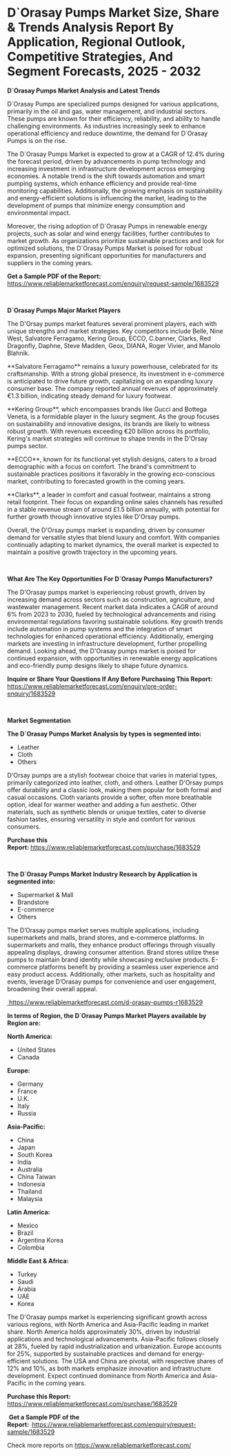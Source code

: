<p><h1>D`Orasay Pumps Market Size, Share & Trends Analysis Report By Application, Regional Outlook, Competitive Strategies, And Segment Forecasts, 2025 - 2032</h1></p><p><strong>D`Orasay Pumps Market Analysis and Latest Trends</strong></p>
<p><p>D`Orasay Pumps are specialized pumps designed for various applications, primarily in the oil and gas, water management, and industrial sectors. These pumps are known for their efficiency, reliability, and ability to handle challenging environments. As industries increasingly seek to enhance operational efficiency and reduce downtime, the demand for D`Orasay Pumps is on the rise.</p><p>The D`Orasay Pumps Market is expected to grow at a CAGR of 12.4% during the forecast period, driven by advancements in pump technology and increasing investment in infrastructure development across emerging economies. A notable trend is the shift towards automation and smart pumping systems, which enhance efficiency and provide real-time monitoring capabilities. Additionally, the growing emphasis on sustainability and energy-efficient solutions is influencing the market, leading to the development of pumps that minimize energy consumption and environmental impact.</p><p>Moreover, the rising adoption of D`Orasay Pumps in renewable energy projects, such as solar and wind energy facilities, further contributes to market growth. As organizations prioritize sustainable practices and look for optimized solutions, the D`Orasay Pumps Market is poised for robust expansion, presenting significant opportunities for manufacturers and suppliers in the coming years.</p></p>
<p><strong>Get a Sample PDF of the Report:&nbsp;</strong> <a href="https://www.reliablemarketforecast.com/enquiry/request-sample/1683529?utm_campaign=3200&utm_medium=2&utm_source=Github&utm_content=ia&utm_term=26032025&utm_id=dorasay-pumps">https://www.reliablemarketforecast.com/enquiry/request-sample/1683529</a></p>
<p>&nbsp;</p>
<p><strong>D`Orasay Pumps Major Market Players</strong></p>
<p><p>The D'Orsay pumps market features several prominent players, each with unique strengths and market strategies. Key competitors include Belle, Nine West, Salvatore Ferragamo, Kering Group, ECCO, C.banner, Clarks, Red Dragonfly, Daphne, Steve Madden, Geox, DIANA, Roger Vivier, and Manolo Blahnik.</p><p>**Salvatore Ferragamo** remains a luxury powerhouse, celebrated for its craftsmanship. With a strong global presence, its investment in e-commerce is anticipated to drive future growth, capitalizing on an expanding luxury consumer base. The company reported annual revenues of approximately €1.3 billion, indicating steady demand for luxury footwear.</p><p>**Kering Group**, which encompasses brands like Gucci and Bottega Veneta, is a formidable player in the luxury segment. As the group focuses on sustainability and innovative designs, its brands are likely to witness robust growth. With revenues exceeding €20 billion across its portfolio, Kering's market strategies will continue to shape trends in the D'Orsay pumps sector.</p><p>**ECCO**, known for its functional yet stylish designs, caters to a broad demographic with a focus on comfort. The brand's commitment to sustainable practices positions it favorably in the growing eco-conscious market, contributing to forecasted growth in the coming years.</p><p>**Clarks**, a leader in comfort and casual footwear, maintains a strong retail footprint. Their focus on expanding online sales channels has resulted in a stable revenue stream of around £1.5 billion annually, with potential for further growth through innovative styles like D'Orsay pumps.</p><p>Overall, the D'Orsay pumps market is expanding, driven by consumer demand for versatile styles that blend luxury and comfort. With companies continually adapting to market dynamics, the overall market is expected to maintain a positive growth trajectory in the upcoming years.</p></p>
<p>&nbsp;</p>
<p><strong>What Are The Key Opportunities For D`Orasay Pumps Manufacturers?</strong></p>
<p><p>The D'Orasay pumps market is experiencing robust growth, driven by increasing demand across sectors such as construction, agriculture, and wastewater management. Recent market data indicates a CAGR of around 6% from 2023 to 2030, fueled by technological advancements and rising environmental regulations favoring sustainable solutions. Key growth trends include automation in pump systems and the integration of smart technologies for enhanced operational efficiency. Additionally, emerging markets are investing in infrastructure development, further propelling demand. Looking ahead, the D'Orasay pumps market is poised for continued expansion, with opportunities in renewable energy applications and eco-friendly pump designs likely to shape future dynamics.</p></p>
<p><strong>Inquire or Share Your Questions If Any Before Purchasing This Report:</strong> <a href="https://www.reliablemarketforecast.com/enquiry/pre-order-enquiry/1683529?utm_campaign=3200&utm_medium=2&utm_source=Github&utm_content=ia&utm_term=26032025&utm_id=dorasay-pumps">https://www.reliablemarketforecast.com/enquiry/pre-order-enquiry/1683529</a></p>
<p>&nbsp;</p>
<p><strong>Market Segmentation</strong></p>
<p><strong>The D`Orasay Pumps Market Analysis by types is segmented into:</strong></p>
<p><ul><li>Leather</li><li>Cloth</li><li>Others</li></ul></p>
<p><p>D'Orsay pumps are a stylish footwear choice that varies in material types, primarily categorized into leather, cloth, and others. Leather D'Orsay pumps offer durability and a classic look, making them popular for both formal and casual occasions. Cloth variants provide a softer, often more breathable option, ideal for warmer weather and adding a fun aesthetic. Other materials, such as synthetic blends or unique textiles, cater to diverse fashion tastes, ensuring versatility in style and comfort for various consumers.</p></p>
<p><strong>Purchase this Report:&nbsp;</strong><a href="https://www.reliablemarketforecast.com/purchase/1683529?utm_campaign=3200&utm_medium=2&utm_source=Github&utm_content=ia&utm_term=26032025&utm_id=dorasay-pumps">https://www.reliablemarketforecast.com/purchase/1683529</a></p>
<p>&nbsp;</p>
<p><strong>The D`Orasay Pumps Market Industry Research by Application is segmented into:</strong></p>
<p><ul><li>Supermarket & Mall</li><li>Brandstore</li><li>E-commerce</li><li>Others</li></ul></p>
<p><p>The D’Orasay pumps market serves multiple applications, including supermarkets and malls, brand stores, and e-commerce platforms. In supermarkets and malls, they enhance product offerings through visually appealing displays, drawing consumer attention. Brand stores utilize these pumps to maintain brand identity while showcasing exclusive products. E-commerce platforms benefit by providing a seamless user experience and easy product access. Additionally, other markets, such as hospitality and events, leverage D’Orasay pumps for convenience and user engagement, broadening their overall appeal.</p></p>
<p><a href="https://www.reliablemarketforecast.com/d-orasay-pumps-r1683529?utm_campaign=3200&utm_medium=2&utm_source=Github&utm_content=ia&utm_term=26032025&utm_id=dorasay-pumps">&nbsp;https://www.reliablemarketforecast.com/d-orasay-pumps-r1683529</a></p>
<p><strong>In terms of Region, the D`Orasay Pumps Market Players available by Region are:</strong></p>
<p>
    <p> <strong> North America: </strong>
        <ul>
            <li>United States</li>
            <li>Canada</li>
        </ul>
        </p> 
    <p> <strong> Europe: </strong>
        <ul>
            <li>Germany</li>
            <li>France</li>
            <li>U.K.</li>
            <li>Italy</li>
            <li>Russia</li>
        </ul>
        </p> 
    <p> <strong> Asia-Pacific: </strong>
        <ul>
            <li>China</li>
            <li>Japan</li>
            <li>South Korea</li>
            <li>India</li>
            <li>Australia</li>
            <li>China Taiwan</li>
            <li>Indonesia</li>
            <li>Thailand</li>
            <li>Malaysia</li>
        </ul>
        </p> 
    <p> <strong> Latin America: </strong>
        <ul>
            <li>Mexico</li>
            <li>Brazil</li>
            <li>Argentina Korea</li>
            <li>Colombia</li>
        </ul>
        </p> 
    <p> <strong> Middle East & Africa: </strong>
        <ul>
            <li>Turkey</li>
            <li>Saudi</li>
            <li>Arabia</li>
            <li>UAE</li>
            <li>Korea</li>
        </ul>
    </p>
    </p>
<p><p>The D'Orasay pumps market is experiencing significant growth across various regions, with North America and Asia-Pacific leading in market share. North America holds approximately 30%, driven by industrial applications and technological advancements. Asia-Pacific follows closely at 28%, fueled by rapid industrialization and urbanization. Europe accounts for 25%, supported by sustainable practices and demand for energy-efficient solutions. The USA and China are pivotal, with respective shares of 12% and 10%, as both markets emphasize innovation and infrastructure development. Expect continued dominance from North America and Asia-Pacific in the coming years.</p></p>
<p><strong>Purchase this Report: </strong><a href="https://www.reliablemarketforecast.com/purchase/1683529?utm_campaign=3200&utm_medium=2&utm_source=Github&utm_content=ia&utm_term=26032025&utm_id=dorasay-pumps">https://www.reliablemarketforecast.com/purchase/1683529</a></p>
<p>&nbsp;<strong>Get a Sample PDF of the Report:&nbsp;&nbsp;</strong><a href="https://www.reliablemarketforecast.com/enquiry/request-sample/1683529?utm_campaign=3200&utm_medium=2&utm_source=Github&utm_content=ia&utm_term=26032025&utm_id=dorasay-pumps">https://www.reliablemarketforecast.com/enquiry/request-sample/1683529</a></p>
<p><strong></strong></p>
<p>Check more reports on <a href="https://www.reliablemarketforecast.com/?utm_campaign=3200&utm_medium=2&utm_source=Github&utm_content=ia&utm_term=26032025&utm_id=dorasay-pumps">https://www.reliablemarketforecast.com/</a></p>